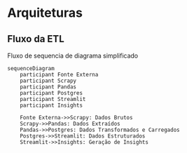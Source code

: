 # Arquiteturas

## Fluxo da ETL

Fluxo de sequencia de diagrama simplificado

```mermaid
sequenceDiagram
    participant Fonte Externa
    participant Scrapy
    participant Pandas
    participant Postgres
    participant Streamlit
    participant Insights

    Fonte Externa->>Scrapy: Dados Brutos
    Scrapy->>Pandas: Dados Extraídos
    Pandas->>Postgres: Dados Transformados e Carregados
    Postgres->>Streamlit: Dados Estruturados
    Streamlit->>Insights: Geração de Insights
```